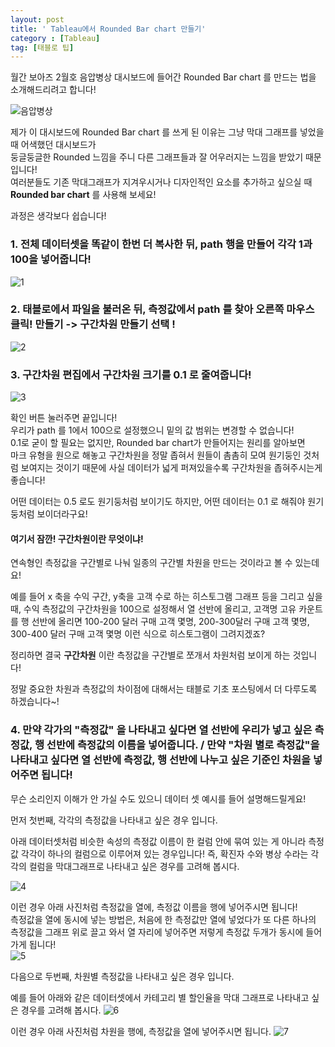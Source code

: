 ```yaml
---
layout: post
title: ' Tableau에서 Rounded Bar chart 만들기'
category : [Tableau]
tag: [태블로 팁]
---
```


월간 보아즈 2월호 음압병상 대시보드에 들어간 Rounded Bar chart 를 만드는 법을 소개해드리려고 합니다!

![음압병상](https://drive.google.com/uc?id=1jdqgX1mT76j3RBk9fHRwyf0WcKo5iRkW)

제가 이 대시보드에 Rounded Bar chart 를 쓰게 된 이유는 그냥 막대 그래프를 넣었을 때 어색했던 대시보드가     
둥글둥글한 Rounded 느낌을 주니 다른 그래프들과 잘 어우러지는 느낌을 받았기 때문입니다!     
여러분들도 기존 막대그래프가 지겨우시거나 디자인적인 요소를 추가하고 싶으실 때 **Rounded bar chart** 를 사용해 보세요!    

과정은 생각보다 쉽습니다!

### 1. 전체 데이터셋을 똑같이 한번 더 복사한 뒤, path 행을 만들어 각각 1과 100을 넣어줍니다!
    
![1](https://drive.google.com/uc?id=131QWUto6sntfXLthW-c0eV9O8Ag8wshZ)

### 2. 태블로에서 파일을 불러온 뒤, 측정값에서 path 를 찾아 오른쪽 마우스 클릭! 만들기 -> **구간차원** 만들기 선택 !
    
![2](https://drive.google.com/uc?id=1NQCd-CDlf3KgDw7xzNrOJoN1IBeQ5rGr)

### 3. 구간차원 편집에서 구간차원 크기를 0.1 로 줄여줍니다! 

![3](https://drive.google.com/uc?id=1BEesrkPxUHebP259LHWL02-Q6O_JtR7r)

확인 버튼 눌러주면 끝입니다!     
우리가 path 를 1에서 100으로 설정했으니 밑의 값 범위는 변경할 수 없습니다!      
0.1로 굳이 할 필요는 없지만, Rounded bar chart가 만들어지는 원리를 알아보면        
마크 유형을 원으로 해놓고 구간차원을 정말 좁혀서 원들이 촘촘히 모여 원기둥인 것처럼 보여지는 것이기 때문에 사실 데이터가 넓게 퍼져있을수록 구간차원을 좁혀주시는게 좋습니다!     
      
어떤 데이터는 0.5 로도 원기둥처럼 보이기도 하지만, 어떤 데이터는 0.1 로 해줘야 원기둥처럼 보이더라구요!     
       

#### 여기서 잠깐! **구간차원**이란 무엇이냐!    

연속형인 측정값을 구간별로 나눠 일종의 구간별 차원을 만드는 것이라고 볼 수 있는데요!        

예를 들어 x 축을 수익 구간, y축을 고객 수로 하는 히스토그램 그래프 등을 그리고 싶을때,
수익 측정값의 구간차원을 100으로 설정해서 열 선반에 올리고, 고객명 고유 카운트를 행 선반에 올리면 
100-200 달러 구매 고객 몇명, 200-300달러 구매 고객 몇명, 300-400 달러 구매 고객 몇명 이런 식으로 히스토그램이 그려지겠죠?   

정리하면 결국 **구간차원** 이란 측정값을 구간별로 쪼개서 차원처럼 보이게 하는 것입니다!  

정말 중요한 차원과 측정값의 차이점에 대해서는 태블로 기초 포스팅에서 더 다루도록 하겠습니다~! 
     
### 4. 만약 각가의 "측정값" 을 나타내고 싶다면 열 선반에 우리가 넣고 싶은 측정값, 행 선반에 측정값의 이름을 넣어줍니다. / 만약 "차원 별로 측정값"을 나타내고 싶다면 열 선반에 측정값, 행 선반에 나누고 싶은 기준인 차원을 넣어주면 됩니다!

무슨 소리인지 이해가 안 가실 수도 있으니 데이터 셋 예시를 들어 설명해드릴게요!

먼저 첫번째, 각각의 측정값을 나타내고 싶은 경우 입니다.    
      
아래 데이터셋처럼 비슷한 속성의 측정값 이름이 한 컬럼 안에 묶여 있는 게 아니라 측정값 각각이 하나의 컬럼으로 이루어져 있는 경우입니다!
즉, 확진자 수와 병상 수라는 각각의 컬럼을 막대그래프로 나타내고 싶은 경우를 고려해 봅시다.

![4](https://drive.google.com/uc?id=1LfZJs_F7BRt_7pPlRwpcHKkJhFC0CmTs)      
 
  
이런 경우 아래 사진처럼 측정값을 열에, 측정값 이름을 행에 넣어주시면 됩니다!      
측정값을 열에 동시에 넣는 방법은, 처음에 한 측정값만 열에 넣었다가 또 다른 하나의 측정값을 그래프 위로 끌고 와서 열 자리에 넣어주면 저렇게 측정값 두개가 동시에 들어가게 됩니다!     
![5](https://drive.google.com/uc?id=1tQ8Ha_1jyyTPC4X59zR7-N5J9uiIAQWC)
 
다음으로 두번째, 차원별 측정값을 나타내고 싶은 경우 입니다.
         
예를 들어 아래와 같은 데이터셋에서 카테고리 별 할인율을 막대 그래프로 나타내고 싶은 경우를 고려해 봅시다.
![6](https://drive.google.com/uc?id=1UtpwLJpYyU08BzCF9vyVAFP_1V3N5peD)     

이런 경우 아래 사진처럼 차원을 행에, 측정값을 열에 넣어주시면 됩니다.
![7](https://drive.google.com/uc?id=1lpNlkpwpM9oCotsrtiA9i48OkhiN2rFy)   












